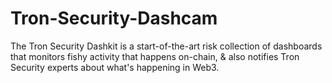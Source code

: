 # Tron-Security-Dashcam
The Tron Security Dashkit is a start-of-the-art risk collection of dashboards that monitors fishy activity that happens on-chain, &amp; also notifies Tron Security experts about what's happening in Web3.
